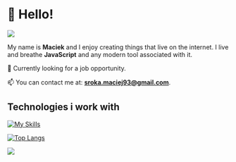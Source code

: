 # 👋 Hello!
![](https://komarev.com/ghpvc/?username=husky93&color=green)

My name is **Maciek** and I enjoy creating things that live on the internet. I live and breathe **JavaScript** and any modern tool associated with it. 

🤝 Currently looking for a job opportunity.

📫 You can contact me at: **sroka.maciej93@gmail.com**.


## Technologies i work with
[![My Skills](https://skillicons.dev/icons?i=js,ts,react,html,css,redux,styledcomponents,sass,webpack,vite,next,firebase,jest,git&perline=7)](https://skillicons.dev)

[![Top Langs](https://github-readme-stats.vercel.app/api/top-langs/?username=husky93&theme=apprentice&layout=compact)](https://github.com/anuraghazra/github-readme-stats)

<img src="https://github-readme-streak-stats.herokuapp.com/?user=husky93&theme=react" />


<!---
husky93/husky93 is a ✨ special ✨ repository because its `README.md` (this file) appears on your GitHub profile.
You can click the Preview link to take a look at your changes.
--->
